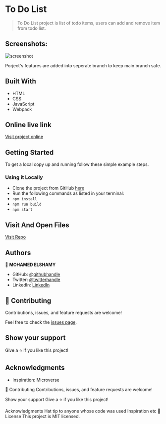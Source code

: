# To Do List

> To Do List project is list of todo items, users can add and remove item from todo list.

## Screenshots:

![screenshot]()


Porject's features are added into seperate branch to keep main branch safe.

## Built With

- HTML
- CSS
- JavaScript
- Webpack

## Online live link

[Visit project online](https://github.com/mohamedelshamy55/To-Do-List)

## Getting Started

To get a local copy up and running follow these simple example steps.

### Using it Locally
- Clone the project from GitHub [here](git@github.com:mohamedelshamy55/todo-list.git)
- Run the following commands as listed in your terminal:
- `npm install`
- `npm run build`
- `npm start`

## Visit And Open Files

[Visit Repo](https://github.com/mohamedelshamy55/To-Do-List)

## Authors

👤 **MOHAMED ELSHAMY**

- GitHub: [@githubhandle](https://github.com/mohamedelshamy55)
- Twitter: [@twitterhandle](https://mobile.twitter.com/moelshamy55)
- LinkedIn: [LinkedIn](https://www.linkedin.com/in/mohamed-elshamy85/)

## 🤝 Contributing

Contributions, issues, and feature requests are welcome!

Feel free to check the [issues page](https://github.com/mohamedelshamy55/To-Do-List/issues).

## Show your support

Give a ⭐️ if you like this project!

## Acknowledgments

- Inspiration: Microverse

🤝 Contributing
Contributions, issues, and feature requests are welcome!

Show your support
Give a ⭐️ if you like this project!

Acknowledgments
Hat tip to anyone whose code was used
Inspiration
etc 📝 License This project is MIT licensed.
